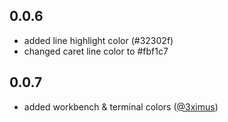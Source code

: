 ## 0.0.6
 - added line highlight color (#32302f)
 - changed caret line color to #fbf1c7

## 0.0.7
 - added workbench & terminal colors ([@3ximus](https://github.com/3ximus))
